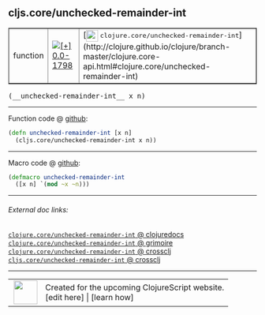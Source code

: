 ## cljs.core/unchecked-remainder-int



 <table border="1">
<tr>
<td>function</td>
<td><a href="https://github.com/cljsinfo/cljs-api-docs/tree/0.0-1798"><img valign="middle" alt="[+] 0.0-1798" title="Added in 0.0-1798" src="https://img.shields.io/badge/+-0.0--1798-lightgrey.svg"></a> </td>
<td>
[<img height="24px" valign="middle" src="http://i.imgur.com/1GjPKvB.png"> <samp>clojure.core/unchecked-remainder-int</samp>](http://clojure.github.io/clojure/branch-master/clojure.core-api.html#clojure.core/unchecked-remainder-int)
</td>
</tr>
</table>


 <samp>
(__unchecked-remainder-int__ x n)<br>
</samp>

---







Function code @ [github](https://github.com/clojure/clojurescript/blob/r1878/src/cljs/cljs/core.cljs#L1571-L1572):

```clj
(defn unchecked-remainder-int [x n]
  (cljs.core/unchecked-remainder-int x n))
```

<!--
Repo - tag - source tree - lines:

 <pre>
clojurescript @ r1878
└── src
    └── cljs
        └── cljs
            └── <ins>[core.cljs:1571-1572](https://github.com/clojure/clojurescript/blob/r1878/src/cljs/cljs/core.cljs#L1571-L1572)</ins>
</pre>

-->

---

Macro code @ [github](https://github.com/clojure/clojurescript/blob/r1878/src/clj/cljs/core.clj#L329-L330):

```clj
(defmacro unchecked-remainder-int
  ([x n] `(mod ~x ~n)))
```

<!--
Repo - tag - source tree - lines:

 <pre>
clojurescript @ r1878
└── src
    └── clj
        └── cljs
            └── <ins>[core.clj:329-330](https://github.com/clojure/clojurescript/blob/r1878/src/clj/cljs/core.clj#L329-L330)</ins>
</pre>
-->

---


###### External doc links:

[`clojure.core/unchecked-remainder-int` @ clojuredocs](http://clojuredocs.org/clojure.core/unchecked-remainder-int)<br>
[`clojure.core/unchecked-remainder-int` @ grimoire](http://conj.io/store/v1/org.clojure/clojure/1.7.0-beta3/clj/clojure.core/unchecked-remainder-int/)<br>
[`clojure.core/unchecked-remainder-int` @ crossclj](http://crossclj.info/fun/clojure.core/unchecked-remainder-int.html)<br>
[`cljs.core/unchecked-remainder-int` @ crossclj](http://crossclj.info/fun/cljs.core.cljs/unchecked-remainder-int.html)<br>

---

 <table>
<tr><td>
<img valign="middle" align="right" width="48px" src="http://i.imgur.com/Hi20huC.png">
</td><td>
Created for the upcoming ClojureScript website.<br>
[edit here] | [learn how]
</td></tr></table>

[edit here]:https://github.com/cljsinfo/cljs-api-docs/blob/master/cljsdoc/cljs.core_unchecked-remainder-int.cljsdoc
[learn how]:https://github.com/cljsinfo/cljs-api-docs/wiki/cljsdoc-files

<!--

This information was too distracting to show to readers, but I'll leave it
commented here since it is helpful to:

- pretty-print the data used to generate this document
- and show how to retrieve that data



The API data for this symbol:

```clj
{:ns "cljs.core",
 :name "unchecked-remainder-int",
 :signature ["[x n]"],
 :history [["+" "0.0-1798"]],
 :type "function",
 :full-name-encode "cljs.core_unchecked-remainder-int",
 :source {:code "(defn unchecked-remainder-int [x n]\n  (cljs.core/unchecked-remainder-int x n))",
          :title "Function code",
          :repo "clojurescript",
          :tag "r1878",
          :filename "src/cljs/cljs/core.cljs",
          :lines [1571 1572]},
 :extra-sources [{:code "(defmacro unchecked-remainder-int\n  ([x n] `(mod ~x ~n)))",
                  :title "Macro code",
                  :repo "clojurescript",
                  :tag "r1878",
                  :filename "src/clj/cljs/core.clj",
                  :lines [329 330]}],
 :full-name "cljs.core/unchecked-remainder-int",
 :clj-symbol "clojure.core/unchecked-remainder-int"}

```

Retrieve the API data for this symbol:

```clj
;; from Clojure REPL
(require '[clojure.edn :as edn])
(-> (slurp "https://raw.githubusercontent.com/cljsinfo/cljs-api-docs/catalog/cljs-api.edn")
    (edn/read-string)
    (get-in [:symbols "cljs.core/unchecked-remainder-int"]))
```

-->
